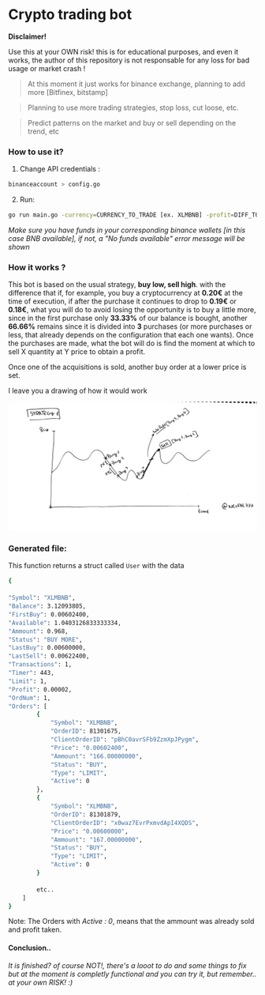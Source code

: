

# Crypto trading bot

**Disclaimer!**

Use this at your OWN risk! this is for educational purposes, and even it works, the author of this repository is not responsable for any loss for bad usage or market crash ! 

> At this moment it just works for binance exchange, planning to add more [Bitfinex, bitstamp]

> Planning to use more trading strategies, stop loss, cut loose, etc.

> Predict patterns on the market and buy or sell depending on the trend, etc


### How to use it?

 1. Change API credentials :
  ```bash
binanceaccount > config.go
```
 2. Run:
   ```bash
 go run main.go -currency=CURRENCY_TO_TRADE [ex. XLMBNB] -profit=DIFF_TO_BUY_SELL [ex. 0.00002]
```


 *Make sure you have funds in your corresponding binance wallets [in this case BNB available], if not, a "No funds available" error message will be shown*
 


### How it works ?


This bot is based on the usual strategy, **buy low, sell high**. with the difference that if, for example, you buy a cryptocurrency at **0.20€** at the time of execution, if after the purchase it continues to drop to **0.19€** or **0.18€**, what you will do to avoid losing the opportunity is to buy a little more, since in the first purchase only **33.33%** of our balance is bought, another **66.66%** remains since it is divided into **3** purchases (or more purchases or less, that already depends on the configuration that each one wants).  Once the purchases are made, what the bot will do is find the moment at which to sell X quantity at Y price to obtain a profit.  

Once one of the acquisitions is sold, another buy order at a lower price is set.

I leave you a drawing of how it would work


![Strategy](https://github.com/Neufal777/NebulaTrade/blob/main/img/image.png)


### Generated file:
This function returns a struct called `User` with the data
```bash
{

"Symbol": "XLMBNB",
"Balance": 3.12093805,
"FirstBuy": 0.00602400,
"Available": 1.0403126833333334,
"Ammount": 0.968,
"Status": "BUY MORE",
"LastBuy": 0.00600000,
"LastSell": 0.00622400,
"Transactions": 1,
"Timer": 443,
"Limit": 1,
"Profit": 0.00002,
"OrdNum": 1,
"Orders": [
		{
			"Symbol": "XLMBNB",
			"OrderID": 81301675,
			"ClientOrderID": "pBhC0avrSFb9ZzmXpJPygm",
			"Price": "0.00602400",
			"Ammount": "166.00000000",
			"Status": "BUY",
			"Type": "LIMIT",
			"Active": 0
		},
		{
			"Symbol": "XLMBNB",
			"OrderID": 81301879,
			"ClientOrderID": "x0waz7EvrPxmvdApI4XQDS",
			"Price": "0.00600000",
			"Ammount": "167.00000000",
			"Status": "BUY",
			"Type": "LIMIT",
			"Active": 0
		}
		
		etc..
	]
}

```

Note: The Orders with *Active : 0*, means that the ammount was already sold and profit taken.

#### Conclusion..
_It is finished? of course NOT!, there's a looot to do and some things to fix but at the moment is completly functional and you can try it, but remember.. at your own RISK!  :)_
